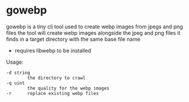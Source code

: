 # gowebp

gowebp is a tiny cli tool used to create webp images from jpegs and png files
the tool will create webp images alongside the jpeg and png files it finds in a target
directory with the same base file name

- requires libwebp to be installed

Usage:
```
-d string
        the directory to crawl
-q uint
        the quality for the webp images
-r      replace existing webp files
```

